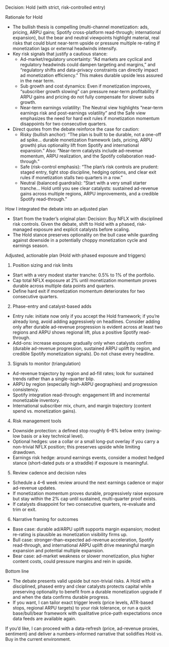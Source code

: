 Decision: Hold (with strict, risk-controlled entry)

Rationale for Hold
- The bullish thesis is compelling (multi-channel monetization: ads, pricing, ARPU gains; Spotify cross-platform read-through; international expansion), but the bear and neutral viewpoints highlight material, real risks that could blunt near-term upside or pressure multiple re-rating if monetization lags or external headwinds intensify.
- Key risk signals that justify a cautious stance:
  - Ad-market/regulatory uncertainty: “Ad markets are cyclical and regulatory headwinds could dampen targeting and margins,” and “regulatory shifts and data-privacy constraints can directly impact ad monetization efficiency.” This makes durable upside less assured in the near term.
  - Sub growth and cost dynamics: Even if monetization improves, “subscriber growth slowing” can pressure near-term profitability if ARPU gains and pricing do not fully compensate for slower subs growth.
  - Near-term earnings volatility: The Neutral view highlights “near-term earnings risk and post-earnings volatility” and the Safe view emphasizes the need for hard exit rules if monetization momentum disappoints for two consecutive quarters.
- Direct quotes from the debate reinforce the case for caution:
  - Risky (bullish anchor): “The plan is built to be durable, not a one-off ad spike... durable monetization framework (ads, pricing, ARPU growth) plus optionality lift from Spotify and international expansion.” Also: “Near-term catalysts include ad-revenue momentum, ARPU realization, and the Spotify collaboration read-through.” 
  - Safe (risk-control emphasis): “The plan’s risk controls are prudent: staged entry, tight stop discipline, hedging options, and clear exit rules if monetization stalls two quarters in a row.”
  - Neutral (balanced guardrails): “Start with a very small starter tranche… Hold until you see clear catalysts: sustained ad-revenue gains across multiple regions, ARPU improvements, and a credible Spotify read-through.”

How I integrated the debate into an adjusted plan
- Start from the trader’s original plan: Decision: Buy NFLX with disciplined risk controls. Given the debate, shift to Hold with a phased, risk-managed exposure and explicit catalysts before scaling.
- The Hold stance preserves optionality on the bull case while guarding against downside in a potentially choppy monetization cycle and earnings season.

Adjusted, actionable plan (Hold with phased exposure and triggers)
1) Position sizing and risk limits
- Start with a very modest starter tranche: 0.5% to 1% of the portfolio.
- Cap total NFLX exposure at 2% until monetization momentum proves durable across multiple data points and quarters.
- Define hard exit if monetization momentum deteriorates for two consecutive quarters.

2) Phase-entry and catalyst-based adds
- Entry rule: initiate now only if you accept the Hold framework; if you’re already long, avoid adding aggressively on headlines. Consider adding only after durable ad-revenue progression is evident across at least two regions and ARPU shows regional lift, plus a positive Spotify read-through.
- Add-ons: increase exposure gradually only when catalysts confirm (durable ad-revenue progression, sustained ARPU uplift by region, and credible Spotify monetization signals). Do not chase every headline.

3) Signals to monitor (triangulation)
- Ad-revenue trajectory by region and ad-fill rates; look for sustained trends rather than a single-quarter blip.
- ARPU by region (especially high-ARPU geographies) and progression consistency.
- Spotify integration read-through: engagement lift and incremental monetizable inventory.
- International subscriber mix, churn, and margin trajectory (content spend vs. monetization gains).

4) Risk management tools
- Downside protection: a defined stop roughly 6–8% below entry (swing-low basis or a key technical level).
- Optional hedges: use a collar or a small long-put overlay if you carry a non-trivial NFLX position; this preserves upside while limiting drawdown.
- Earnings risk hedge: around earnings events, consider a modest hedged stance (short-dated puts or a straddle) if exposure is meaningful.

5) Review cadence and decision rules
- Schedule a 4–6 week review around the next earnings cadence or major ad-revenue updates.
- If monetization momentum proves durable, progressively raise exposure but stay within the 2% cap until sustained, multi-quarter proof exists.
- If catalysts disappoint for two consecutive quarters, re-evaluate and trim or exit.

6) Narrative framing for outcomes
- Base case: durable ad/ARPU uplift supports margin expansion; modest re-rating is plausible as monetization visibility firms up.
- Bull case: stronger-than-expected ad-revenue acceleration, Spotify read-through, and international ARPU uplift drive meaningful margin expansion and potential multiple expansion.
- Bear case: ad-market weakness or slower monetization, plus higher content costs, could pressure margins and rein in upside.

Bottom line
- The debate presents valid upside but non-trivial risks. A Hold with a disciplined, phased entry and clear catalysts protects capital while preserving optionality to benefit from a durable monetization upgrade if and when the data confirms durable progress.
- If you want, I can tailor exact trigger levels (price levels, ATR-based stops, regional ARPU targets) to your risk tolerance, or run a quick base/bull/bear framework with qualitative price-path expectations once data feeds are available again.

If you’d like, I can proceed with a data-refresh (price, ad-revenue proxies, sentiment) and deliver a numbers-informed narrative that solidifies Hold vs. Buy in the current environment.